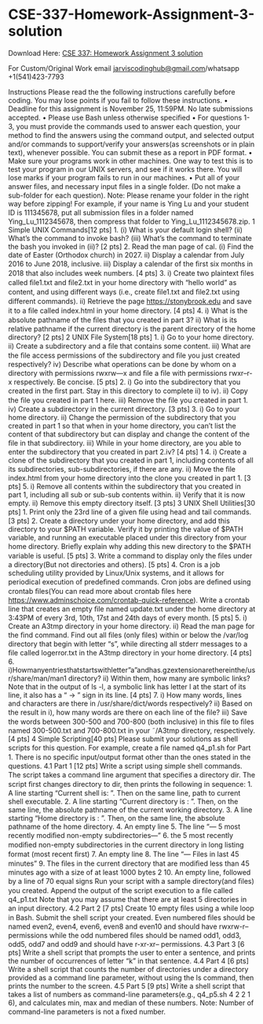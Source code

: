# CSE-337-Homework-Assignment-3-solution

Download Here: [CSE 337: Homework Assignment 3 solution](https://jarviscodinghub.com/assignment/cse-337-homework-assignment-3-solution/)

For Custom/Original Work email jarviscodinghub@gmail.com/whatsapp +1(541)423-7793

Instructions Please read the the following instructions carefully before coding. You may lose points if you fail to follow these instructions. • Deadline for this assignment is November 25, 11:59PM. No late submissions accepted. • Please use Bash unless otherwise speciﬁed • For questions 1-3, you must provide the commands used to answer each question, your method to ﬁnd the answers using the command output, and selected output and/or commands to support/verify your answers(as screenshots or in plain text), whenever possible. You can submit these as a report in PDF format. • Make sure your programs work in other machines. One way to test this is to test your program in our UNIX servers, and see if it works there. You will lose marks if your program fails to run in our machines. • Put all of your answer ﬁles, and necessary input ﬁles in a single folder. (Do not make a sub-folder for each question). Note: Please rename your folder in the right way before zipping! For example, if your name is Ying Lu and your student ID is 111345678, put all submission ﬁles in a folder named Ying_Lu_1112345678, then compress that folder to Ying_Lu_1112345678.zip.
1 Simple UNIX Commands[12 pts] 1. (i) What is your default login shell? (ii) What’s the command to invoke bash? (iii) What’s the command to terminate the bash you invoked in (ii)? [2 pts] 2. Read the man page of cal. (i) Find the date of Easter (Orthodox church) in 2027. ii) Display a calendar from July 2016 to June 2018, inclusive. iii) Display a calendar of the ﬁrst six months in 2018 that also includes week numbers. [4 pts] 3. i) Create two plaintext ﬁles called ﬁle1.txt and ﬁle2.txt in your home directory with “hello world” as content, and using diﬀerent ways (i.e., create ﬁle1.txt and ﬁle2.txt using diﬀerent commands). ii) Retrieve the page https://stonybrook.edu and save it to a ﬁle called index.html in your home directory. [4 pts] 4. i) What is the absolute pathname of the ﬁles that you created in part 3? ii) What is its relative pathname if the current directory is the parent directory of the home directory? [2 pts]
2 UNIX File System[18 pts] 1. i) Go to your home directory. ii) Create a subdirectory and a ﬁle that contains some content. iii) What are the ﬁle access permissions of the subdirectory and ﬁle you just created respectively? iv) Describe what operations can be done by whom on a directory with permissions rwxrw—x and ﬁle a ﬁle with permissions rwxr–r-x respectively. Be concise. [5 pts] 2. i) Go into the subdirectory that you created in the ﬁrst part. Stay in this directory to complete ii) to iv). ii) Copy the ﬁle you created in part 1 here. iii) Remove the ﬁle you created in part 1. iv) Create a subdirectory in the current directory. [3 pts] 3. i) Go to your home directory. ii) Change the permission of the subdirectory that you created in part 1 so that when in your home directory, you can’t list the content of that subdirectory but can display and change the content of the ﬁle in that subdirectory. iii) While in your home directory, are you able to enter the subdirectory that you created in part 2.iv? [4 pts]
1
4. i) Create a clone of the subdirectory that you created in part 1, including contents of all its subdirectories, sub-subdirectories, if there are any. ii) Move the ﬁle index.html from your home directory into the clone you created in part 1. [3 pts] 5. i) Remove all contents within the subdirectory that you created in part 1, including all sub or sub-sub contents within. ii) Verify that it is now empty. ii) Remove this empty directory itself. [3 pts]
3 UNIX Shell Utilities[30 pts] 1. Print only the 23rd line of a given ﬁle using head and tail commands. [3 pts] 2. Create a directory under your home directory, and add this directory to your $PATH variable. Verify it by printing the value of $PATH variable, and running an executable placed under this directory from your home directory. Brieﬂy explain why adding this new directory to the $PATH variable is useful. [5 pts] 3. Write a command to display only the ﬁles under a directory(But not directories and others). [5 pts] 4. Cron is a job scheduling utility provided by Linux/Unix systems, and it allows for periodical execution of predeﬁned commands. Cron jobs are deﬁned using crontab ﬁles(You can read more about crontab ﬁles here https://www.adminschoice.com/crontab-quick-reference). Write a crontab line that creates an empty ﬁle named update.txt under the home directory at 3:43PM of every 3rd, 10th, 17st and 24th days of every month. [5 pts] 5. i) Create an A3tmp directory in your home directory. ii) Read the man page for the ﬁnd command. Find out all ﬁles (only ﬁles) within or below the /var/log directory that begin with letter “s”, while directing all stderr messages to a ﬁle called logerror.txt in the A3tmp directory in your home directory. [4 pts] 6. i)Howmanyentriesthatstartswithletter”a”andhas.gzextensionarethereinthe/usr/share/man/man1 directory? ii) Within them, how many are symbolic links? Note that in the output of ls -l, a symbolic link has letter l at the start of its line, it also has a “ -> ” sign in its line. [4 pts] 7. i) How many words, lines and characters are there in /usr/share/dict/words respectively? ii) Based on the result in i), how many words are there on each line of the ﬁle? iii) Save the words between 300-500 and 700-800 (both inclusive) in this ﬁle to ﬁles named 300-500.txt and 700-800.txt in your ˜/A3tmp directory, respectively. [4 pts]
4 Simple Scripting[40 pts] Please submit your solutions as shell scripts for this question. For example, create a ﬁle named q4_p1.sh for Part 1. There is no speciﬁc input/output format other than the ones stated in the questions.
4.1 Part 1 [12 pts] Write a script using simple shell commands. The script takes a command line argument that speciﬁes a directory dir. The script ﬁrst changes directory to dir, then prints the following in sequence: 1. A line starting “Current shell is: ”. Then on the same line, path to current shell executable. 2. A line starting “Current directory is : ”. Then, on the same line, the absolute pathname of the current working directory. 3. A line starting “Home directory is : ”. Then, on the same line, the absolute pathname of the home directory. 4. An empty line 5. The line “— 5 most recently modiﬁed non-empty subdirectories—” 6. the 5 most recently modiﬁed non-empty subdirectories in the current directory in long listing format (most recent ﬁrst) 7. An empty line 8. The line “— Files in last 45 minutes” 9. The ﬁles in the current directory that are modiﬁed less than 45 minutes ago with a size of at least 1000 bytes
2
10. An empty line, followed by a line of 70 equal signs
Run your script with a sample directory(and ﬁles) you created. Append the output of the script execution to a ﬁle called q4_p1.txt
Note that you may assume that there are at least 5 directories in an input directory.
4.2 Part 2 [7 pts] Create 10 empty ﬁles using a while loop in Bash. Submit the shell script your created. Even numbered ﬁles should be named even2, even4, even6, even8 and even10 and should have rwxrw-r– permissions while the odd numbered ﬁles should be named odd1, odd3, odd5, odd7 and odd9 and should have r-xr-xr– permissions.
4.3 Part 3 [6 pts] Write a shell script that prompts the user to enter a sentence, and prints the number of occurrences of letter “k” in that sentence.
4.4 Part 4 [6 pts] Write a shell script that counts the number of directories under a directory provided as a command line parameter, without using the ls command, then prints the number to the screen.
4.5 Part 5 [9 pts] Write a shell script that takes a list of numbers as command-line parameters(e.g., q4_p5.sh 4 2 2 1 6), and calculates min, max and median of these numbers. Note: Number of command-line parameters is not a ﬁxed number.

